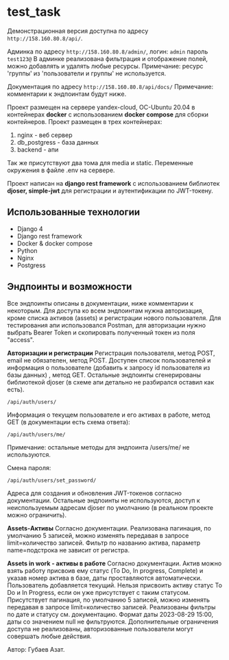 

# test_task
Демонстрационная версия доступна по адресу `http://158.160.80.8/api/`.

Админка по адресу `http://158.160.80.8/admin/`,
логин: `admin`
пароль `test123@`
В админке реализована фильтрация и отображение полей, можно добавлять и удалять любые ресурсы.
Примечание: ресурс 'группы' из 'пользователи и группы' не используется.

Документация по адресу `http://158.160.80.8/api/docs/`
Примечание: комментарии к эндпоинтам будут ниже.

Проект размещен на сервере yandex-cloud, ОС-Ubuntu 20.04 в контейнерах **docker** с использованием **docker compose** для сборки контейнеров. Проект размещен в трех контейнерах:

 1. nginx - веб сервер
 2. db_postgress - база данных
 3. backend - апи

Так же присутствуют два тома для media и static. Переменные окружения в файле .env на сервере.

Проект написан на **django rest framework** с использованием библиотек **djoser, simple-jwt** для регистрации и аутентификации по JWT-токену.


## Использованные технологии

 - Django 4
 - Django rest framework
 - Docker & docker compose
 - Python
 - Nginx
 - Postgress

## Эндпоинты и возможности
Все эндпоинты описаны в документации, ниже комментарии к некоторым.
Для доступа ко всем эндпоинтам нужна авторизация, кроме списка активов (assets) и регистрации нового пользователя.
Для тестирования апи использовался Postman, для авторизации нужно выбрать Bearer Token и скопировать полученный токен из поля "access".

**Авторизации и регистрации**
Регистрация пользователя, метод POST, email не обязателен, метод POST. Доступен список пользователей и информация о пользователе (добавить к запросу id пользователя из базы данных) , метод GET. Остальные эндпоинты сгенерированы библиотекой djoser (в схеме апи детально не разбирался оставил как есть).

    /api/auth/users/

Информация о текущем пользователе и его активах в работе, метод GET (в документации есть схема ответа):

    /api/auth/users/me/
Примечание: остальные методы для эндпоинта /users/me/ не используются.

Смена пароля:

    /api/auth/users/set_password/

Адреса для создания и обновления JWT-токенов согласно документации. Остальные эндпоинты не используются,  доступ к неиспользуемым адресам djoser по умолчанию (в реальном проекте можно ограничить).

**Assets-Активы**
Согласно документации. Реализована пагинация, по умолчанию 5 записей, можно изменять передавая в запросе limit=количество записей. Фильтр по названию актива, параметр name=подстрока не зависит от регистра.

**Assets in work - активы в работе**
Согласно документации. Актив можно взять работу присвоив ему статус (To Do, In progress, Complete) и указав номер актива в базе, даты проставляются автоматически. Пользователь добавляется текущий. Нельзя присвоить активу статус To Do и In Progress, если он уже присутствует с таким статусом. Присутствует пагинация, по умолчанию 5 записей, можно изменять передавая в запросе limit=количество записей. Реализованы фильтры по дате и статусу см. документацию. Формат даты 2023-08-29 15:00, даты со значением null не фильтруются.
Дополнительные ограничения доступа не реализованы, авторизованные пользователи могут совершать любые действия.

Автор: Губаев Азат.
